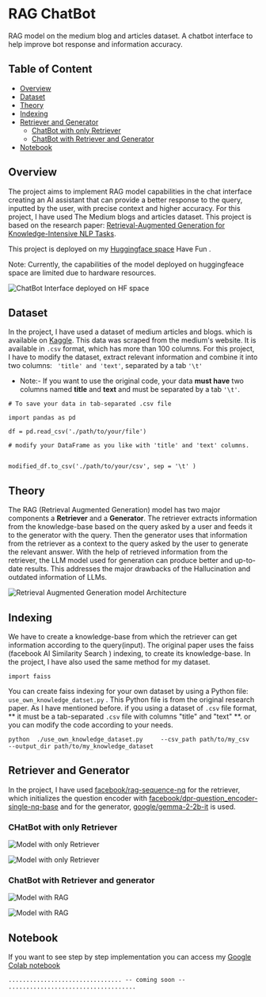 # RAG ChatBot
RAG model on the medium blog and articles dataset. A chatbot interface to help improve bot response and information accuracy.

## Table of Content
- [Overview](#overview)
- [Dataset](#dataset)
- [Theory](#theory)
- [Indexing](#indexing)
- [Retriever and Generator](#retriever-and-generator)
  - [ChatBot with only Retriever](#chatbot-with-only-retriever)
  - [ChatBot with Retriever and Generator](#chatbot-with-retriever-and-generator)
- [Notebook](#notebook)


## Overview

The project aims to implement RAG model capabilities in the chat interface creating an AI assistant that can provide a better response to the query, inputted by the user, with precise context and higher accuracy. For this project, I have used The Medium blogs and articles dataset. This project is based on the research paper: [Retrieval-Augmented Generation for Knowledge-Intensive NLP Tasks](https://arxiv.org/pdf/2005.11401).

This project is deployed on my [Huggingface space](https://huggingface.co/spaces/Baweja/RAG) Have Fun .

Note: Currently, the capabilities of the model deployed on huggingfeace space are limited due to hardware resources. 


![ChatBot Interface deployed on HF space](./asset/1.png)


## Dataset
In the project, I have used a dataset of medium articles and blogs. which is available on [Kaggle](https://www.kaggle.com/datasets/harrisonjansma/medium-stories). This data was scraped from the medium's website. It is available in `.csv` format, which has more than 100 columns. For this project, I have to modify the dataset, extract relevant information and combine it into two columns: ` 'title' and 'text'`, separated by a tab `'\t'`

 * Note:- If you want to use the original code, your data **must have** two columns named  **title** and **text** and must be separated by a tab `'\t'`.

```
# To save your data in tab-separated .csv file

import pandas as pd

df = pd.read_csv('./path/to/your/file')

# modify your DataFrame as you like with 'title' and 'text' columns.


modified_df.to_csv('./path/to/your/csv', sep = '\t' )
```

## Theory 

The RAG (Retrieval Augmented Generation) model has two major components a **Retriever** and a **Generator**.  The retriever extracts information from the knowledge-base based on the query asked by a user and feeds it to the generator with the query. Then the generator uses that information from the retriever as a context to the query asked by the user to generate the relevant answer. With the help of retrieved information from the retriever, the LLM model used for generation can produce better and up-to-date results. This addresses the major drawbacks of the Hallucination and outdated information of LLMs. 


![Retrieval Augmented Generation model Architecture](./assets/6.png)




## Indexing

We have to create a knowledge-base from which the retriever can get information according to the query(input). The original paper uses the faiss (facebook AI Similarity Search ) indexing, to create its knowledge-base. In the project, I have also used the same method for my dataset. 

```
import faiss

```

You can create faiss indexing for your own dataset by using a Python file: `use_own_knowledge_datset.py` . This Python file is from the original research paper.  As I have mentioned before. if you using a dataset of `.csv` file format, ** it must be a tab-separated `.csv` file with columns "title" and "text" **. or you can modify the code according to your needs.

```
python  ./use_own_knowledge_dataset.py     --csv_path path/to/my_csv     --output_dir path/to/my_knowledge_dataset 

```

## Retriever and Generator

In the project, I have used [facebook/rag-sequence-nq](https://huggingface.co/facebook/rag-sequence-base) for the retriever, which initializes the question encoder with [facebook/dpr-question_encoder-single-nq-base](https://huggingface.co/facebook/dpr-question_encoder-single-nq-base) and for the generator, [google/gemma-2-2b-it](https://huggingface.co/google/gemma-2-2b-it) is used.

### CHatBot with only Retriever

![Model with only Retriever](./asset/2.png)

![Model with only Retriever](./asset/3.png)

### ChatBot with Retriever and generator

![ Model with RAG](./asset/4.png)

![Model with RAG](./asset/5.png)


## Notebook

If you want to see step by step implementation you can access my [Google Colab notebook]()

```
................................ -- coming soon -- ....................................
```
